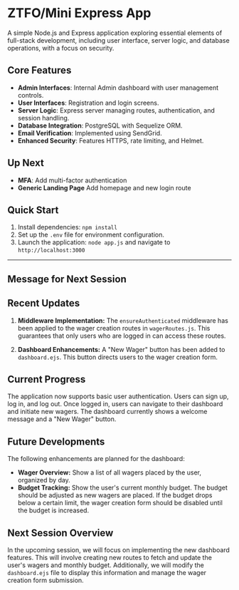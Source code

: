 # ZTFO/Mini Express App

A simple Node.js and Express application exploring essential elements of full-stack development, including user interface, server logic, and database operations, with a focus on security.

## Core Features

- **Admin Interfaces**: Internal Admin dashboard with user management controls.
- **User Interfaces**: Registration and login screens.
- **Server Logic**: Express server managing routes, authentication, and session handling.
- **Database Integration**: PostgreSQL with Sequelize ORM.
- **Email Verification**: Implemented using SendGrid.
- **Enhanced Security**: Features HTTPS, rate limiting, and Helmet.

## Up Next
- **MFA**: Add multi-factor authentication 
- **Generic Landing Page** Add homepage and new login route

## Quick Start

1. Install dependencies: `npm install`
2. Set up the `.env` file for environment configuration.
3. Launch the application: `node app.js` and navigate to `http://localhost:3000`

----------------

## Message for Next Session

## Recent Updates

1. **Middleware Implementation:** The `ensureAuthenticated` middleware has been applied to the wager creation routes in `wagerRoutes.js`. This guarantees that only users who are logged in can access these routes.

2. **Dashboard Enhancements:** A "New Wager" button has been added to `dashboard.ejs`. This button directs users to the wager creation form.

## Current Progress

The application now supports basic user authentication. Users can sign up, log in, and log out. Once logged in, users can navigate to their dashboard and initiate new wagers. The dashboard currently shows a welcome message and a "New Wager" button.

## Future Developments

The following enhancements are planned for the dashboard:

- **Wager Overview:** Show a list of all wagers placed by the user, organized by day.
- **Budget Tracking:** Show the user's current monthly budget. The budget should be adjusted as new wagers are placed. If the budget drops below a certain limit, the wager creation form should be disabled until the budget is increased.

## Next Session Overview

In the upcoming session, we will focus on implementing the new dashboard features. This will involve creating new routes to fetch and update the user's wagers and monthly budget. Additionally, we will modify the `dashboard.ejs` file to display this information and manage the wager creation form submission.